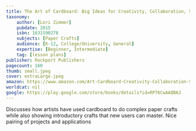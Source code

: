 ```yaml
---
title: The Art of Cardboard: Big Ideas for Creativity, Collaboration, Storytelling, and Reuse
taxonomy:
	author: [Lori Zimmer]
	pubdate: 2015
	isbn: 1631590278
	subjects: [Paper Crafts]
	audience: [K-12, College/University, General]
	expertise: [Beginner, Intermediate]
	tag: [lesson plans]
publisher: Rockport Publishers
pagecount: 160
thumb: small.jpeg
cover: extraLarge.jpeg
amazon: https://www.amazon.com/Art-Cardboard-Creativity-Collaboration-Storytelling/dp/1631590278/ref=pd_sim_14_11?_encoding=UTF8&pd_rd_i=1631590278&pd_rd_r=dfeda8d0-f2ca-11e8-bd66-f7675945ae46&pd_rd_w=1JeJE&pd_rd_wg=MR1X3&pf_rd_i=desktop-dp-sims&pf_rd_m=ATVPDKIKX0DER&pf_rd_p=18bb0b78-4200-49b9-ac91-f141d61a1780&pf_rd_r=23AY9252X85P0YXCW6PG&pf_rd_s=desktop-dp-sims&pf_rd_t=40701&psc=1&refRID=23AY9252X85P0YXCW6PG
worldcat: nil
google: https://play.google.com/store/books/details?id=RP76CwAAQBAJ
---
```

Discusses how artists have used cardboard to do complex paper crafts while also showing introductory crafts that new users can master. Nice pairing of projects and applications